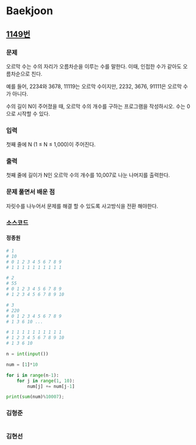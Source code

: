 # Baekjoon

## [1149번](https://www.acmicpc.net/problem/1149) 

### 문제

오르막 수는 수의 자리가 오름차순을 이루는 수를 말한다. 이때, 인접한 수가 같아도 오름차순으로 친다.

예를 들어, 2234와 3678, 11119는 오르막 수이지만, 2232, 3676, 91111은 오르막 수가 아니다.

수의 길이 N이 주어졌을 때, 오르막 수의 개수를 구하는 프로그램을 작성하시오. 수는 0으로 시작할 수 있다.

### 입력

첫째 줄에 N (1 ≤ N ≤ 1,000)이 주어진다.

### 출력

첫째 줄에 길이가 N인 오르막 수의 개수를 10,007로 나눈 나머지를 출력한다.

### 문제 풀면서 배운 점

자릿수를 나누어서 문제를 해결 할 수 있도록 사고방식을 전환 해야한다.

### 소스코드

#### 정종원
```python
# 1
# 10
# 0 1 2 3 4 5 6 7 8 9
# 1 1 1 1 1 1 1 1 1 1

# 2
# 55
# 0 1 2 3 4 5 6 7 8 9
# 1 2 3 4 5 6 7 8 9 10    

# 3 
# 220
# 0 1 2 3 4 5 6 7 8 9
# 1 3 6 10 ...

# 1 1 1 1 1 1 1 1 1 1
# 1 2 3 4 5 6 7 8 9 10    
# 1 3 6 10

n = int(input())

num = [1]*10

for i in range(n-1):
    for j in range(1, 10):
        num[j] += num[j-1]

print(sum(num)%10007);
```
### 김형준
```java

```
### 김현선
```java

```